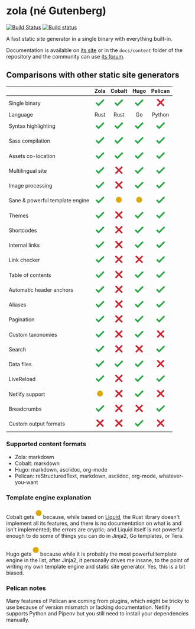 # zola (né Gutenberg)

[![Build Status](https://travis-ci.com/getzola/zola.svg?branch=master)](https://travis-ci.com/getzola/zola)
[![Build status](https://ci.appveyor.com/api/projects/status/i0ufvx2sdm2cmawo/branch/master?svg=true)](https://ci.appveyor.com/project/Keats/zola/branch/master)

A fast static site generator in a single binary with everything built-in.

Documentation is available on [its site](https://www.getzola.org/documentation/getting-started/installation/) or
in the `docs/content` folder of the repository and the community can use [its forum](https://zola.discourse.group).

## Comparisons with other static site generators

|                                 | Zola                 | Cobalt               | Hugo                 | Pelican              |
|:--------------------------------|:--------------------:|:--------------------:|:--------------------:|:--------------------:|
| Single binary                   | ![yes](./is-yes.svg) | ![yes](./is-yes.svg) | ![yes](./is-yes.svg) | ![no](./is-no.svg)   |
| Language                        | Rust                 | Rust                 | Go                   | Python               |
| Syntax highlighting             | ![yes](./is-yes.svg) | ![yes](./is-yes.svg) | ![yes](./is-yes.svg) | ![yes](./is-yes.svg) |
| Sass compilation                | ![yes](./is-yes.svg) | ![yes](./is-yes.svg) | ![yes](./is-yes.svg) | ![yes](./is-yes.svg) |
| Assets co-location              | ![yes](./is-yes.svg) | ![yes](./is-yes.svg) | ![yes](./is-yes.svg) | ![yes](./is-yes.svg) |
| Multilingual site               | ![yes](./is-yes.svg) | ![no](./is-no.svg)   | ![yes](./is-yes.svg) | ![yes](./is-yes.svg) |
| Image processing                | ![yes](./is-yes.svg) | ![no](./is-no.svg)   | ![yes](./is-yes.svg) | ![yes](./is-yes.svg) |
| Sane & powerful template engine | ![yes](./is-yes.svg) | ![ehh](./is-ehh.svg) | ![ehh](./is-ehh.svg) | ![yes](./is-yes.svg) |
| Themes                          | ![yes](./is-yes.svg) | ![no](./is-no.svg)   | ![yes](./is-yes.svg) | ![yes](./is-yes.svg) |
| Shortcodes                      | ![yes](./is-yes.svg) | ![no](./is-no.svg)   | ![yes](./is-yes.svg) | ![yes](./is-yes.svg) |
| Internal links                  | ![yes](./is-yes.svg) | ![no](./is-no.svg)   | ![yes](./is-yes.svg) | ![yes](./is-yes.svg) |
| Link checker                    | ![yes](./is-yes.svg) | ![no](./is-no.svg)   | ![no](./is-no.svg)   | ![yes](./is-yes.svg) |
| Table of contents               | ![yes](./is-yes.svg) | ![no](./is-no.svg)   | ![yes](./is-yes.svg) | ![yes](./is-yes.svg) |
| Automatic header anchors        | ![yes](./is-yes.svg) | ![no](./is-no.svg)   | ![yes](./is-yes.svg) | ![yes](./is-yes.svg) |
| Aliases                         | ![yes](./is-yes.svg) | ![no](./is-no.svg)   | ![yes](./is-yes.svg) | ![yes](./is-yes.svg) |
| Pagination                      | ![yes](./is-yes.svg) | ![no](./is-no.svg)   | ![yes](./is-yes.svg) | ![yes](./is-yes.svg) |
| Custom taxonomies               | ![yes](./is-yes.svg) | ![no](./is-no.svg)   | ![yes](./is-yes.svg) | ![no](./is-no.svg)   |
| Search                          | ![yes](./is-yes.svg) | ![no](./is-no.svg)   | ![no](./is-no.svg)   | ![yes](./is-yes.svg) |
| Data files                      | ![yes](./is-yes.svg) | ![yes](./is-yes.svg) | ![yes](./is-yes.svg) | ![no](./is-no.svg)   |
| LiveReload                      | ![yes](./is-yes.svg) | ![no](./is-no.svg)   | ![yes](./is-yes.svg) | ![yes](./is-yes.svg) |
| Netlify support                 | ![ehh](./is-ehh.svg) | ![no](./is-no.svg)   | ![yes](./is-yes.svg) | ![no](./is-no.svg)   |
| Breadcrumbs                     | ![yes](./is-yes.svg) | ![no](./is-no.svg)   | ![no](./is-no.svg)   | ![yes](./is-yes.svg) |
| Custom output formats           | ![no](./is-no.svg)   | ![no](./is-no.svg)   | ![yes](./is-yes.svg) | ![no](./is-no.svg)   |

### Supported content formats

- Zola: markdown
- Cobalt: markdown
- Hugo: markdown, asciidoc, org-mode
- Pelican: reStructuredText, markdown, asciidoc, org-mode, whatever-you-want

### Template engine explanation

Cobalt gets ![ehh](./is-ehh.svg) because, while based on [Liquid](https://shopify.github.io/liquid/), the Rust library doesn't implement all its features, and there is no documentation on what is and isn't implemented; the errors are cryptic; and Liquid itself is not powerful enough to do some of things you can do in Jinja2, Go templates, or Tera.

Hugo gets ![ehh](./is-ehh.svg) because while it is probably the most powerful template engine in the list, after Jinja2, it personally drives me insane, to the point of writing my own template engine and static site generator. Yes, this is a bit biased.

### Pelican notes

Many features of Pelican are coming from plugins, which might be tricky to use because of version mismatch or lacking documentation. Netlify supports Python and Pipenv but you still need to install your dependencies manually.

